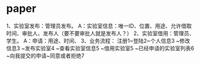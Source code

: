 # paper
1、实验室发布：管理员发布。
	A：实验室信息：唯一ID、位置、用途、允许借取时间、审批人、发布人（要不要审批人就是发布人？）
2、实验室借用：管理员、学生。
	A：申请：用途、时间、
3、业务流程：
	注册1~登陆2~个人信息3
			   ~修改信息3
			   ~发布实验室4
			   ~查看实验室信息5
			   ~借用实验室5
			   ~已经申请的实验室列表6
			   ~向我提交的申请~同意或者拒绝7

